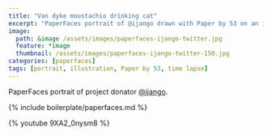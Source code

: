 ```yaml
---
title: "Van dyke moustachio drinking cat"
excerpt: "PaperFaces portrait of @ijango drawn with Paper by 53 on an iPad."
image: 
  path: &image /assets/images/paperfaces-ijango-twitter.jpg 
  feature: *image
  thumbnail: /assets/images/paperfaces-ijango-twitter-150.jpg
categories: [paperfaces]
tags: [portrait, illustration, Paper by 53, time lapse]
---
```


PaperFaces portrait of project donator [@ijango](https://twitter.com/ijango).

{% include boilerplate/paperfaces.md %}

{% youtube 9XA2_0nysm8 %}
